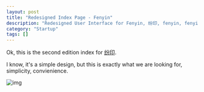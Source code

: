 ```yaml
---
layout: post
title: "Redesigned Index Page - Fenyin"
description: "Redesigned User Interface for Fenyin, 纷印, fenyin, fenyin.me, 在线打印, 东半球最好用的打印服务"
category: "Startup"
tags: []
---
```


Ok, this is the second edition index for [纷印](https://fenyin.me).

I know, it's a simple design, but this is exactly what we are looking for, simplicity, convienience.

![img](http://img.hb.aicdn.com/07eb4c2bd363c4497854c31cda4ba6d97d5a1f3441790-F23rFE)